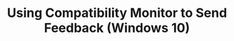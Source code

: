 ---
title: Using Compatibility Monitor to Send Feedback (Windows 10)
description: The Microsoft Compatibility Monitor tool is installed as part of the runtime-analysis package.
redirect_url: https://technet.microsoft.com/en-us/itpro/windows/deploy/manage-windows-upgrades-with-upgrade-analytics
---